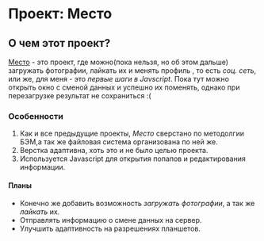 # Проект: Место
## О чем этот проект?
[Место](https://hiksp.github.io/mesto/) - это проект, где можно(пока нельзя, но об этом дальше) загружать фотографии, лайкать их и менять профиль , то есть *соц. сеть*, или же, для меня - это *первые шаги в Javscript*. Пока тут можно открыть окно с сменой данных и успешно их поменять, однако при перезагрузке результат не сохраниться :(
### Особенности
1. Как и все предыдущие проекты, *Место* сверстано по методолгии БЭМ,а так же файловая система организована по ней же.
2. Верстка адаптивна, хоть это и не было целью проекта.
3. Используется Javascript для открытия попапов и редактирования информации.
#### Планы
* Конечно же добавить возможность *загружать фотографии*, а так же *лайкать* их.
* Отправлять информацию о смене данных на сервер.
* Улучшить адаптивность на разрешениях планшетов.

